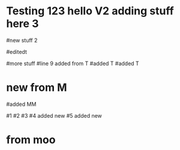 # Testing 123 hello V2 adding stuff here 3

#new stuff 2


#editedt

#more stuff
#line 9 added from T
#added T
#added T
# new from M

#added MM


#1
#2
#3
#4 added new
#5 added new




# from moo